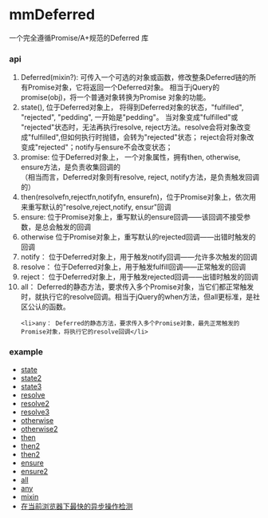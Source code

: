 mmDeferred
==========

一个完全遵循Promise/A+规范的Deferred 库

<h3>api</h3>
<ol>
    <li>Deferred(mixin?):  可传入一个可选的对象或函数，修改整条Deferred链的所有Promise对象，它将返回一个Deferred对象。
    相当于jQuery的promise(obj)，将一个普通对象转换为Promise 对象的功能。
    </li>
    <li>state(), 位于Deferred对象上， 将得到Deferred对象的状态，"fulfilled", "rejected", "pedding", 一开始是"pedding"。
        当对象变成"fulfilled"或 "rejected"状态时，无法再执行resolve, reject方法。resolve会将对象改变成"fulfilled",但如何执行时抛错，会转为"rejected"状态；
        reject会将对象改变成"rejected"；notify与ensure不会改变状态；
    </li>
    <li>promise: 位于Deferred对象上， 一个对象属性，拥有then, otherwise, ensure方法，是负责收集回调的<br/>
        （相当而言，Deferred对象则有resolve, reject, notify方法，是负责触发回调的）</li>
    <li>then(resolvefn,rejectfn,notifyfn, ensurefn)，位于Promise对象上，依次用来重写默认的"resolve,reject,notify, ensur"回调</li>
    <li>ensure: 位于Promise对象上，重写默认的ensure回调——该回调不接受参数，是总会触发的回调</li>
    <li>otherwise 位于Promise对象上，重写默认的rejected回调——出错时触发的回调</li>
    <li>notify： 位于Deferred对象上，用于触发notify回调——允许多次触发的回调</li>
    <li>resolve： 位于Deferred对象上，用于触发fulfill回调——正常触发的回调</li>
    <li>reject： 位于Deferred对象上，用于触发rejected回调——出错时触发的回调</li>
    <li>all： Deferred的静态方法，要求传入多个Promise对象，当它们都正常触发时，就执行它的resolve回调。相当于jQuery的when方法，但all更标准，是社区公认的函数。</li>

    <li>any： Deferred的静态方法，要求传入多个Promise对象，最先正常触发的Promise对象，将执行它的resolve回调</li>
</ol>
<h3>example</h3>
<ul>
    <li><a href="state.html">state</a></li>
    <li><a href="state2.html">state2</a></li>
    <li><a href="state3.html">state3</a></li>
    <li><a href="resolve.html">resolve</a></li>
    <li><a href="resolve2.html">resolve2</a></li>
    <li><a href="resolve3.html">resolve3</a></li>
    <li><a href="otherwise.html">otherwise</a></li>
    <li><a href="otherwise2.html">otherwise2</a></li>
    <li><a href="then.html">then</a></li>
    <li><a href="then2.html">then2</a></li>
    <li><a href="then3.html">then2</a></li>
    <li><a href="ensure.html">ensure</a></li>
    <li><a href="ensure2.html">ensure2</a></li>
    <li><a href="all.html">all</a></li>
    <li><a href="any.html">any</a></li>
    <li><a href="mixin.html">mixin</a></li>
    <li><a href="nextTick.html">在当前浏览器下最快的异步操作检测</a></li>
</ul>
